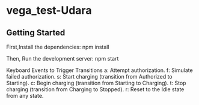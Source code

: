 # vega_test-Udara

## Getting Started
First,Install the dependencies:
npm install

Then, Run the development server:
npm start

Keyboard Events to Trigger Transitions
a: Attempt authorization.
f: Simulate failed authorization.
s: Start charging (transition from Authorized to Starting).
c: Begin charging (transition from Starting to Charging).
t: Stop charging (transition from Charging to Stopped).
r: Reset to the Idle state from any state.